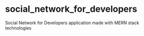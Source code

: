 # social_network_for_developers
Social Network for Developers application made with MERN stack technologies

